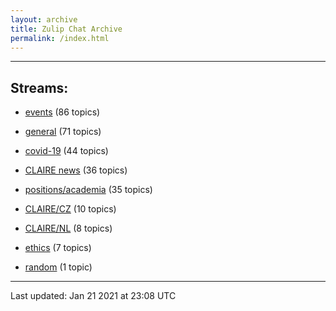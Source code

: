 ```yaml
---
layout: archive
title: Zulip Chat Archive
permalink: /index.html
---
```


---

## Streams:

* [events](stream/201207-events/index.html) (86 topics)

* [general](stream/201199-general/index.html) (71 topics)

* [covid-19](stream/226112-covid-19/index.html) (44 topics)

* [CLAIRE news](stream/201957-CLAIRE-news/index.html) (36 topics)

* [positions/academia](stream/203258-positions/academia/index.html) (35 topics)

* [CLAIRE/CZ](stream/203399-CLAIRE/CZ/index.html) (10 topics)

* [CLAIRE/NL](stream/203255-CLAIRE/NL/index.html) (8 topics)

* [ethics](stream/228366-ethics/index.html) (7 topics)

* [random](stream/202125-random/index.html) (1 topic)

<hr><p>Last updated: Jan 21 2021 at 23:08 UTC</p>